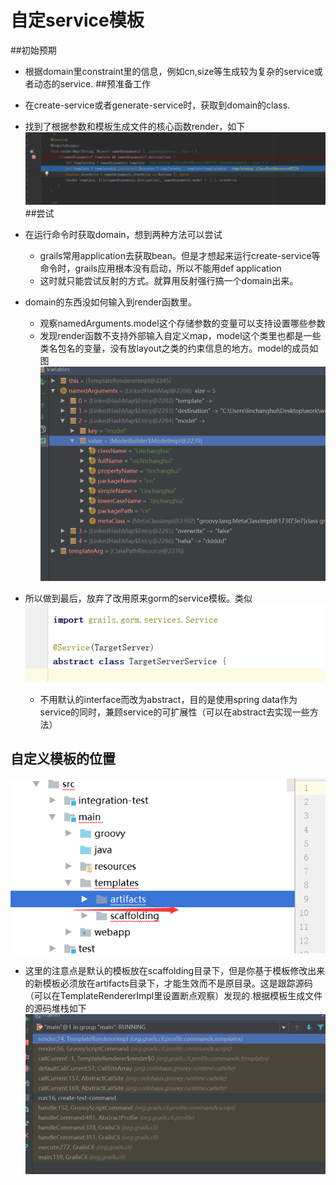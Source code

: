 # 自定service模板

##初始预期
+ 根据domain里constraint里的信息，例如cn,size等生成较为复杂的service或者动态的service.
##预准备工作
+ 在create-service或者generate-service时，获取到domain的class.
+ 找到了根据参数和模板生成文件的核心函数render，如下
![](.自定service模板_images/5ca8e2ef.png)
##尝试
+ 在运行命令时获取domain，想到两种方法可以尝试
    - grails常用application去获取bean。但是才想起来运行create-service等命令时，grails应用根本没有启动，所以不能用def application
    - 这时就只能尝试反射的方式。就算用反射强行搞一个domain出来。
+ domain的东西没如何输入到render函数里。
    - 观察namedArguments.model这个存储参数的变量可以支持设置哪些参数
    - 发现render函数不支持外部输入自定义map，model这个类里也都是一些类名包名的变量，没有放layout之类的约束信息的地方。model的成员如图
    ![](.自定service模板_images/c4a8523b.png)
+ 所以做到最后，放弃了改用原来gorm的service模板。类似
![](.自定service模板_images/760e9e7f.png)

    - 不用默认的interface而改为abstract，目的是使用spring data作为service的同时，兼顾service的可扩展性（可以在abstract去实现一些方法）
## 自定义模板的位置
![](.自定service模板_images/8417fcaa.png)

+ 这里的注意点是默认的模板放在scaffolding目录下，但是你基于模板修改出来的新模板必须放在artifacts目录下，才能生效而不是原目录。这是跟踪源码（可以在TemplateRendererImpl里设置断点观察）发现的.根据模板生成文件的源码堆栈如下
![](.自定service模板_images/f4770f90.png)




